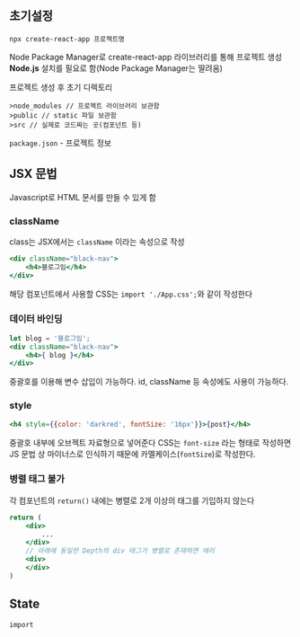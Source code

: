 
## 초기설정

`npx create-react-app 프로젝트명`

Node Package Manager로 create-react-app 라이브러리를 통해 프로젝트 생성
__Node.js__ 설치를 필요로 함(Node Package Manager는 딸려옴)

프로젝트 생성 후 초기 디렉토리

```
>node_modules // 프로젝트 라이브러리 보관함
>public // static 파일 보관함
>src // 실제로 코드짜는 곳(컴포넌트 등)
```

`package.json` - 프로젝트 정보

## JSX 문법

Javascript로 HTML 문서를 만들 수 있게 함

### className

class는 JSX에서는 `className` 이라는 속성으로 작성
```jsx
<div className="black-nav">  
    <h4>블로그임</h4>  
</div>
```

해당 컴포넌트에서 사용할 CSS는
`import './App.css';`와 같이 작성한다

### 데이터 바인딩

```jsx
let blog = '블로그임';
<div className="black-nav">  
    <h4>{ blog }</h4>  
</div>
```
중괄호를 이용해 변수 삽입이 가능하다.
id, className 등 속성에도 사용이 가능하다.

### style

```jsx
<h4 style={{color: 'darkred', fontSize: '16px'}}>{post}</h4>
```
중괄호 내부에 오브젝트 자료형으로 넣어준다
CSS는 `font-size` 라는 형태로 작성하면 JS 문법 상 마이너스로 인식하기 때문에
카멜케이스(`fontSize`)로 작성한다.

### 병렬 태그 불가

각 컴포넌트의 `return()` 내에는 병렬로 2개 이상의 태그를 기입하지 않는다

```jsx
return (
	<div>
		...
	</div>
	// 아래에 동일한 Depth의 div 태그가 병렬로 존재하면 에러
	<div>
	</div>
)
```


## State

`import `